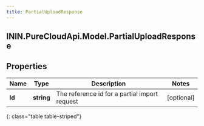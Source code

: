 ```yaml
---
title: PartialUploadResponse
---
```

## ININ.PureCloudApi.Model.PartialUploadResponse

## Properties

|Name | Type | Description | Notes|
|------------ | ------------- | ------------- | -------------|
| **Id** | **string** | The reference id for a partial import request | [optional] |
{: class="table table-striped"}


